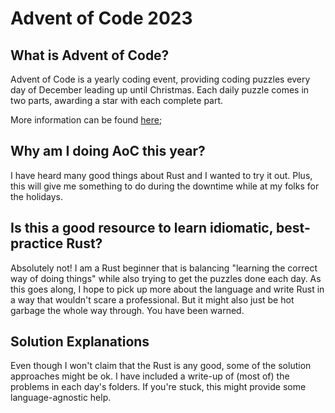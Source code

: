 # Advent of Code 2023

## What is Advent of Code?
Advent of Code is a yearly coding event, providing coding puzzles every day of December leading up until Christmas. 
Each daily puzzle comes in two parts, awarding a star with each complete part. 

More information can be found [here](https://adventofcode.com/2023/about);

## Why am I doing AoC this year?
I have heard many good things about Rust and I wanted to try it out. Plus, this will give me something to do during
the downtime while at my folks for the holidays.

## Is this a good resource to learn idiomatic, best-practice Rust?
Absolutely not! I am a Rust beginner that is balancing "learning the correct way of doing things" while also trying to get the 
puzzles done each day. As this goes along, I hope to pick up more about the language and write Rust in a way that wouldn't
scare a professional. But it might also just be hot garbage the whole way through. You have been warned.

## Solution Explanations
Even though I won't claim that the Rust is any good, some of the solution approaches might be ok. I have included a write-up
of (most of) the problems in each day's folders. If you're stuck, this might provide some language-agnostic help.

